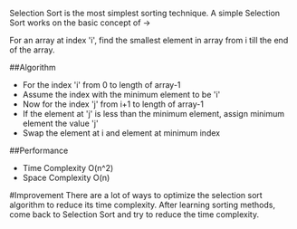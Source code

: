 Selection Sort is the most simplest sorting technique.
A simple Selection Sort works on the basic concept of ->

For an array at index 'i', find the smallest element in array 
from i till the end of the array. 

##Algorithm
- For the index 'i' from 0 to length of array-1
- Assume the index with the minimum element to be 'i'
- Now for the index 'j' from i+1 to length of array-1
- If the element at 'j' is less than the minimum element, assign minimum element the value 'j'
- Swap the element at i and element at minimum index

##Performance
- Time Complexity 
O(n^2)
- Space Complexity
O(n)

#Improvement
There are a lot of ways to optimize the selection sort algorithm to reduce its time complexity.
After learning sorting methods, come back to Selection Sort and try to reduce the time complexity.

